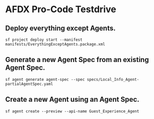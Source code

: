 # AFDX Pro-Code Testdrive

## Deploy everything except Agents.
```
sf project deploy start --manifest manifests/EverythingExceptAgents.package.xml 
```

## Generate a new Agent Spec from an existing Agent Spec.
```
sf agent generate agent-spec --spec specs/Local_Info_Agent-partialAgentSpec.yaml 
```

## Create a new Agent using an Agent Spec.
```
sf agent create --preview --api-name Guest_Experience_Agent
```
